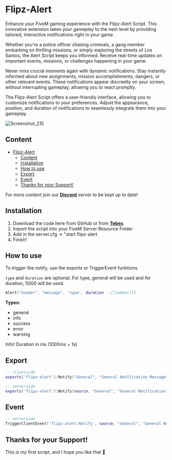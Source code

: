 # Flipz-Alert
Enhance your FiveM gaming experience with the Flipz-Alert Script. This innovative extension takes your gameplay to the next level by providing tailored, interactive notifications right in your game.

Whether you're a police officer chasing criminals, a gang member embarking on thrilling missions, or simply exploring the streets of Los Santos, the Alert Script keeps you informed. Receive real-time updates on important events, missions, or challenges happening in your game.

Never miss crucial moments again with dynamic notifications. Stay instantly informed about new assignments, mission accomplishments, dangers, or other relevant events. These notifications appear discreetly on your screen, without interrupting gameplay, allowing you to react promptly.

The Flipz-Alert Script offers a user-friendly interface, allowing you to customize notifications to your preferences. Adjust the appearance, position, and duration of notifications to seamlessly integrate them into your gameplay.

![Screenshot_215](https://github.com/Musiker15/Flipz-Alert/assets/49867381/34805be8-d879-4551-b18b-d8444d8d0785)

## Content
- [Flipz-Alert](#flipz-alert)
  - [Content](#content)
  - [Installation](#installation)
  - [How to use](#how-to-use)
  - [Export](#export)
  - [Event](#event)
  - [Thanks for your Support!](#thanks-for-your-support)

For more content join our **[Discord](https://discord.gg/hgHNRvXmF9)** server to be kept up to date!

## Installation
1. Download the code here from GitHub or from **[Tebex](https://flipz-resources.tebex.io/)**.
2. Import the script into your FiveM Server Resource Folder
3. Add in the server.cfg -> "start flipz-alert
4. Finish!

## How to use
To trigger the notify, use the exports or TriggerEvent funktions.

`type` and `duration` are optional. For type, general will be used and for duration, 5000 will be used.

```lua
Alert("header", "message", 'type', duration --[[number]])
```

**Types:**
- general
- info
- success
- error
- warning

Info! Duration in ms (1000ms = 1s)

## Export
```lua
-- clientside
exports['flipz-alert']:Notify("General", "General Notification Message", "general", 5000)

-- serverside
exports['flipz-alert']:Notify(source, "General", "General Notification Message", "general", 5000)
```
## Event
```lua
-- serverside
TriggerClientEvent('flipz-alert:Notify', source, "General", "General Notification Message", "general", 5000)
```

## Thanks for your Support!
This is my first script, and I hope you like that 💖
